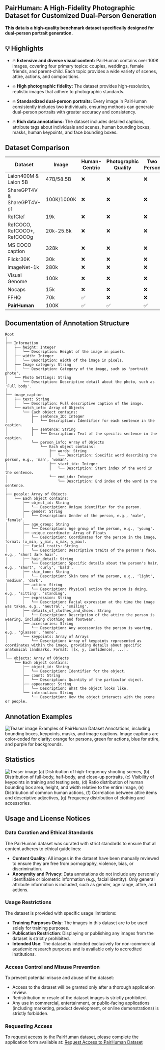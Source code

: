 
## PairHuman: A High-Fidelity Photographic Dataset for Customized Dual-Person Generation
**This data is a high-quality benchmark dataset specifically designed for dual-person portrait generation.**

## 💡 Highlights

- 🔥  **Extensive and diverse visual content:** PairHuman contains over 100K images, covering four primary topics: couples, weddings, female friends, and parent-child. Each topic provides a wide variety of scenes, attire, actions, and compositions. 

- 🔥  **High photographic fidelity:** The dataset provides high-resolution, realistic images that adhere to photographic standards. 

- 🔥  **Standardized dual-person portraits:** Every image in PairHuman consistently includes two individuals, ensuring methods can generate dual-person portraits with greater accuracy and consistency. 

- 🔥  **Rich data annotations:** The dataset includes detailed captions, attribute tags about individuals and scenes, human bounding boxes, masks, human keypoints, and face bounding boxes.

## Dataset Comparison
| **Dataset** | **Image** | **Human-Centric** | **Photographic Quality** | **Two Person** | **Detailed Captions** | **Attribute Tags** | **Human BBoxes** | **Human Masks** | **Key-points** | **Face BBoxes** |
| --- | --- | --- | --- | --- | --- | --- | --- | --- | --- | --- |
| Laion400M & Laion 5B| 47B/58.5B | ❌ | ❌ | ❌ | ❌ | ❌ | ❌ | ❌ | ❌ |
| ShareGPT4V & ShareGPT4V-pt | 100K/1000K | ❌ | ❌ | ❌ | ✅ | ❌ | ❌ | ❌ | ❌ |
| RefClef  | 19k | ❌ | ❌ | ❌ | ❌ | ❌ | ❌ | ❌ | ❌ | ❌ |
| RefCOCO, RefCOCO+, RefCOCOg | 20k-25.8k | ❌ | ❌ | ❌ | ❌ | ✅ | ✅ | ✅ | ✅ | ❌ |
| MS COCO caption | 328k | ❌ | ❌ | ❌ | ❌ | ✅ | ✅ | ✅ | ✅ | ❌ |
| Flickr30K | 30k | ❌ | ❌ | ❌ | ❌ | ❌ | ❌ | ❌ | ❌ | ❌ |
| ImageNet-1k | 280k | ❌ | ❌ | ❌ | ❌ | ✅ | ✅ | ✅ | ❌ | ❌ |
| Visual Genome  | 100k | ❌ | ❌ | ❌ | ❌ | ✅ | ✅ | ✅ | ❌ | ❌ |
| Nocaps  | 15k | ❌ | ❌ | ❌ | ❌ | ❌ | ❌ | ❌ | ❌ | ❌ |
| FFHQ  | 70k | ✅ | ❌ | ❌ | ❌ | ✅ | ✅ | ✅ | ❌ | ❌ |
| **PairHuman** | 100K | ✅ | ✅ | ✅ | ✅ | ✅ | ✅ | ✅ | ✅ | ✅ |


## Documentation of Annotation Structure
```none
Root
│
├── Information
│   ├── height: Integer
│   │   └── Description: Height of the image in pixels.
│   ├── width: Integer
│   │   └── Description: Width of the image in pixels.
│   ├── Image category: String
│   │   └── Description: Category of the image, such as 'portrait photo'.
│   └── Photo Settings: String
│       └── Description: Descriptive detail about the photo, such as 'Full body'.
│
├── image_caption
│   ├── text: String
│   │   └── Description: Full descriptive caption of the image. 
│   └── match_info: Array of Objects
│       └── Each object contains:
│           ├── sentence_ID: Integer
│           │   └── Description: Identifier for each sentence in the caption.
│           ├── sentence: String
│           │   └── Description: Text of the specific sentence in the caption.
│           └── person_info: Array of Objects
│               └── Each object contains:
│                   ├── words: String
│                   │   └── Description: Specific word describing the person, e.g., 'man', 'woman'.
│                   ├── start_idx: Integer
│                   │   └── Description: Start index of the word in the sentence.
│                   └── end_idx: Integer
│                       └── Description: End index of the word in the sentence.
│
├── people: Array of Objects
│   └── Each object contains:
│       ├── object_id: String
│       │   └── Description: Unique identifier for the person.
│       ├── gender: String
│       │   └── Description: Gender of the person, e.g., 'male', 'female'.
│       ├── age_group: String
│       │   └── Description: Age group of the person, e.g., 'young'.
│       ├── unique_coordinate: Array of Floats
│       │   └── Description: Coordinates for the person in the image, format: [x_min, y_min, x_max, y_max].
│       ├── facial_traits: String
│       │   └── Description: Descriptive traits of the person's face, e.g., 'short dark hair'.
│       ├── hair_detail: String
│       │   └── Description: Specific details about the person's hair, e.g., 'short', 'curly', 'bald'.
│       ├── skin_tone: String
│       │   └── Description: Skin tone of the person, e.g., 'light', 'medium', 'dark'.
│       ├── action: String
│       │   └── Description: Physical action the person is doing, e.g., 'sitting', 'standing'.
│       ├── expression: String
│       │   └── Description: Facial expression at the time the image was taken, e.g., 'neutral', 'smiling'.
│       ├── details_of_clothes_and_shoes: String
│       │   └── Description: Description of the attire the person is wearing, including clothing and footwear.
│       ├── accessories: String
│       │   └── Description: Any accessories the person is wearing, e.g., 'glasses', 'none'.
│       └── keypoints: Array of Arrays
│           └── Description: Array of keypoints represented as coordinates within the image, providing details about specific anatomical landmarks. Format: [[x, y, confidence], ...].
│
└── objects: Array of Objects
    └── Each object contains:
        ├── object_id: String
        │   └── Description: Identifier for the object.
        ├── count: String
        │   └── Description: Quantity of the particular object.
        ├── appearance: String
        │   └── Description: What the object looks like.
        └── interaction: String
            └── Description: How the object interacts with the scene or people.
```

## Annotation Examples
![Teaser image](./annotation_display.png)
Examples of PairHuman Dataset Annotations, including bounding boxes, keypoints, masks, and image captions. Image captions are color-coded for clarity: orange for persons, green for actions, blue for attire, and purple for backgrounds.

## Statistics
![Teaser image](./analysis.png)
(a) Distribution of high-frequency shooting scenes, (b) Distribution of full-body, half-body, and close-up portraits, (c) Visibility of keypoints in training and testing sets, (d) Ratio distribution of human bounding box area, height, and width relative to the entire image, (e) Distribution of common human actions, (f) Correlation between attire items and descriptive adjectives, (g) Frequency distribution of clothing and accessories.

## Usage and License Notices

### Data Curation and Ethical Standards
The PairHuman dataset was curated with strict standards to ensure that all content adheres to ethical guidelines:
- **Content Quality**: All images in the dataset have been manually reviewed to ensure they are free from pornography, violence, bias, or discrimination.
- **Anonymity and Privacy**:  Data annotations do not include any personally identifiable or biometric information (e.g., facial identity). Only general attribute information is included, such as gender, age range, attire, and actions. 

### Usage Restrictions
The dataset is provided with specific usage limitations:
- **Training Purposes Only**: The images in this dataset are to be used solely for training purposes.
- **Publication Restriction**: Displaying or publishing any images from the dataset is strictly prohibited.
- **Intended Use**: The dataset is intended exclusively for non-commercial academic research purposes and is available only to accredited institutions.

### Access Control and Misuse Prevention
To prevent potential misuse and abuse of the dataset:
- Access to the dataset will be granted only after a thorough application review.
- Redistribution or resale of the dataset images is strictly prohibited.
- Any use in commercial, entertainment, or public-facing applications (including marketing, product development, or online demonstrations) is strictly forbidden.

### Requesting Access
To request access to the PairHuman dataset, please complete the application form available at:
[Request Access to PairHuman Dataset](https://docs.google.com/forms/d/e/1FAIpQLSdmo3d6IQDp9CRIIOHmjH2N0ajbqY_5h9DNPUFcH45WRQ6N1g/viewform?usp=sf_link)


